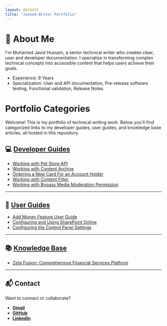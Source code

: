 ```yaml
---
layout: default
title: "Javeed-Writer Portfolio"
---
```


# 👋 About Me

I'm Muhamed Javid Hussain, a senior technical writer who creates clear, user and developer documentation. I specialize in transforming complex technical concepts into accessible content that helps users achieve their goals.

- Experience: 9 Years
- Specialization: User and API documentation, Pre-release software testing, Functional validation, Release Notes.

# Portfolio Categories
Welcome! This is my portfolio of technical writing work. Below you'll find categorized links to my developer guides, user guides, and knowledge base articles, all hosted in this repository.


## 💻 [Developer Guides](developer_guides/)

- [Working with Pet Store API](developer_guides/rest_api_pet_store)
- [Working with Content Archive](developer_guides/graphql_api_content_archive)
- [Ordering a New Card For an Account Holder](developer_guides/rest_api_ordering_a_new_card_zeta)
- [Working with Content Filter](developer_guides/graphql_api_content_filter)
- [Working with Bypass Media Moderation Permission](developer_guides/graphql_api_bypass_media_moderation)

---

## 📖 [User Guides](user-guides/)

- [Add Money Feature User Guide](user-guides/zeta_add_money_guide)
- [Configuring and Using SharePoint Online](user-guides/using_sharepoint_online)
- [Configuring the Control Panel Settings](user-guides/Configuring-the-Control-Panel-Settings)

---

## 📚 [Knowledge Base](knowledge_base/)

- [Zeta Fusion: Comprehensive Financial Services Platform](knowledge_base/zeta_fusion)

---

## 📬 Contact

Want to connect or collaborate?
- **[Gmail](javidwriter@gmail.com)**
- **[GitHub](https://github.com/Javeed-Writer)**
- **[LinkedIn](https://linkedin.com/in/muhamed-javid)**
